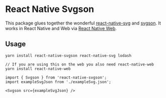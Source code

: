 # React Native Svgson

This package glues together the wonderful [react-native-svg](https://github.com/react-native-community/react-native-svg) and [svgson](https://github.com/elrumordelaluz/svgson). It works in React Native and Web via [React Native Web](https://github.com/necolas/react-native-web).

## Usage

```
yarn install react-native-svgson react-native-svg lodash

// If you are using this on the web you also need react-native-web
yarn install react-native-web
```

```
import { Svgson } from 'react-native-svgson';
import exampleSvgJson from './exampleSvg.json';
```

```
<Svgson src={exampleSvgJson} />
```
